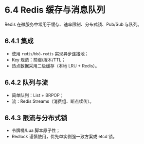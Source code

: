 # 6.4 Redis 缓存与消息队列

Redis 在微服务中常用于缓存、速率限制、分布式锁、Pub/Sub 与队列。

## 6.4.1 集成

- 使用 `redis`/`bb8-redis` 实现异步连接池；
- Key 规范：前缀/版本/TTL；
- 热点数据采用二级缓存（本地 LRU + Redis）。

## 6.4.2 队列与流

- 简单队列：List + BRPOP；
- 流：Redis Streams（消费组、断点续传）。

## 6.4.3 限流与分布式锁

- 令牌桶/Lua 脚本原子性；
- Redlock 谨慎使用，优先单实例强一致方案或 etcd 锁。
